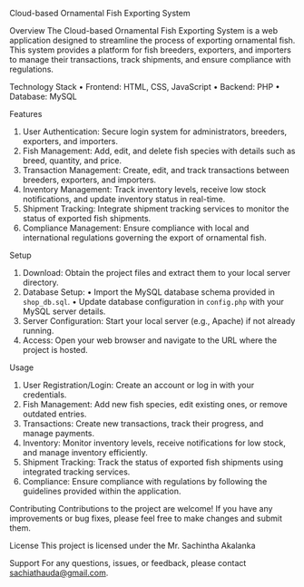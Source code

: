 Cloud-based Ornamental Fish Exporting System

Overview
The Cloud-based Ornamental Fish Exporting System is a web application designed to streamline
the process of exporting ornamental fish. This system provides a platform for fish breeders,
exporters, and importers to manage their transactions, track shipments, and ensure compliance
with regulations.

Technology Stack
• Frontend: HTML, CSS, JavaScript
• Backend: PHP
• Database: MySQL

Features
1. User Authentication: Secure login system for administrators, breeders, exporters, and
importers.
2. Fish Management: Add, edit, and delete fish species with details such as breed, quantity,
and price.
3. Transaction Management: Create, edit, and track transactions between breeders,
exporters, and importers.
4. Inventory Management: Track inventory levels, receive low stock notifications, and
update inventory status in real-time.
5. Shipment Tracking: Integrate shipment tracking services to monitor the status of
exported fish shipments.
6. Compliance Management: Ensure compliance with local and international regulations
governing the export of ornamental fish.

Setup
1. Download: Obtain the project files and extract them to your local server directory.
2. Database Setup:
• Import the MySQL database schema provided in `shop_db.sql`.
• Update database configuration in `config.php` with your MySQL server details.
3. Server Configuration: Start your local server (e.g., Apache) if not already running.
4. Access: Open your web browser and navigate to the URL where the project is hosted.

Usage
1. User Registration/Login: Create an account or log in with your credentials.
2. Fish Management: Add new fish species, edit existing ones, or remove outdated entries.
3. Transactions: Create new transactions, track their progress, and manage payments.
4. Inventory: Monitor inventory levels, receive notifications for low stock, and manage inventory
efficiently.
5. Shipment Tracking: Track the status of exported fish shipments using integrated tracking
services.
6. Compliance: Ensure compliance with regulations by following the guidelines provided within
the application.

Contributing
Contributions to the project are welcome! If you have any improvements or bug fixes, please feel
free to make changes and submit them.

License
This project is licensed under the Mr. Sachintha Akalanka

Support
For any questions, issues, or feedback, please contact sachiathauda@gmail.com.

